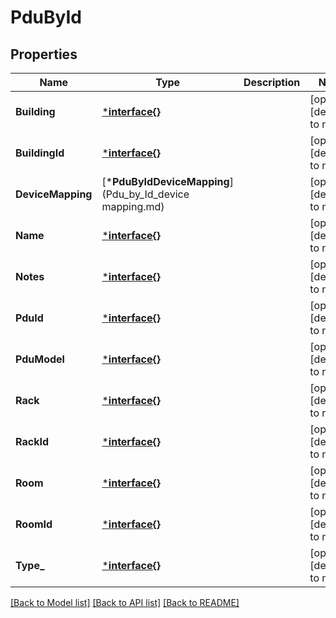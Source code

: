 # PduById

## Properties
Name | Type | Description | Notes
------------ | ------------- | ------------- | -------------
**Building** | [***interface{}**](interface{}.md) |  | [optional] [default to null]
**BuildingId** | [***interface{}**](interface{}.md) |  | [optional] [default to null]
**DeviceMapping** | [***PduByIdDeviceMapping**](Pdu_by_Id_device mapping.md) |  | [optional] [default to null]
**Name** | [***interface{}**](interface{}.md) |  | [optional] [default to null]
**Notes** | [***interface{}**](interface{}.md) |  | [optional] [default to null]
**PduId** | [***interface{}**](interface{}.md) |  | [optional] [default to null]
**PduModel** | [***interface{}**](interface{}.md) |  | [optional] [default to null]
**Rack** | [***interface{}**](interface{}.md) |  | [optional] [default to null]
**RackId** | [***interface{}**](interface{}.md) |  | [optional] [default to null]
**Room** | [***interface{}**](interface{}.md) |  | [optional] [default to null]
**RoomId** | [***interface{}**](interface{}.md) |  | [optional] [default to null]
**Type_** | [***interface{}**](interface{}.md) |  | [optional] [default to null]

[[Back to Model list]](../README.md#documentation-for-models) [[Back to API list]](../README.md#documentation-for-api-endpoints) [[Back to README]](../README.md)


